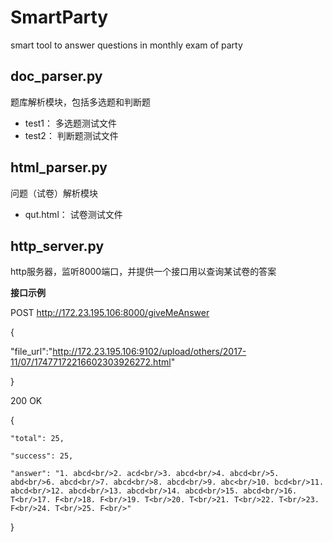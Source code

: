 # SmartParty
smart tool to answer questions in monthly exam of party


## doc_parser.py
题库解析模块，包括多选题和判断题
* test1：  多选题测试文件
* test2：  判断题测试文件

## html_parser.py
问题（试卷）解析模块
* qut.html： 试卷测试文件

## http_server.py
http服务器，监听8000端口，并提供一个接口用以查询某试卷的答案

**接口示例**

POST http://172.23.195.106:8000/giveMeAnswer

{

"file_url":"http://172.23.195.106:9102/upload/others/2017-11/07/17477172216602303926272.html"

}

200 OK

{

    "total": 25,
    
    "success": 25,
    
    "answer": "1. abcd<br/>2. acd<br/>3. abcd<br/>4. abcd<br/>5. abd<br/>6. abcd<br/>7. abcd<br/>8. abcd<br/>9. abc<br/>10. bcd<br/>11. abcd<br/>12. abcd<br/>13. abcd<br/>14. abcd<br/>15. abcd<br/>16. T<br/>17. F<br/>18. F<br/>19. T<br/>20. T<br/>21. T<br/>22. T<br/>23. F<br/>24. T<br/>25. F<br/>"
    
}

